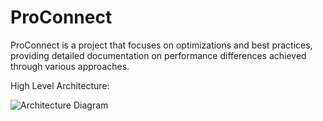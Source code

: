 # ProConnect
ProConnect is a project that focuses on optimizations and best practices, providing detailed documentation on performance differences achieved through various approaches.

High Level Architecture:

![Architecture Diagram](https://github.com/kavi-kumaran/ProConnect/assets/48396344/f714cacd-919a-485e-8846-5817a83eccf4)
